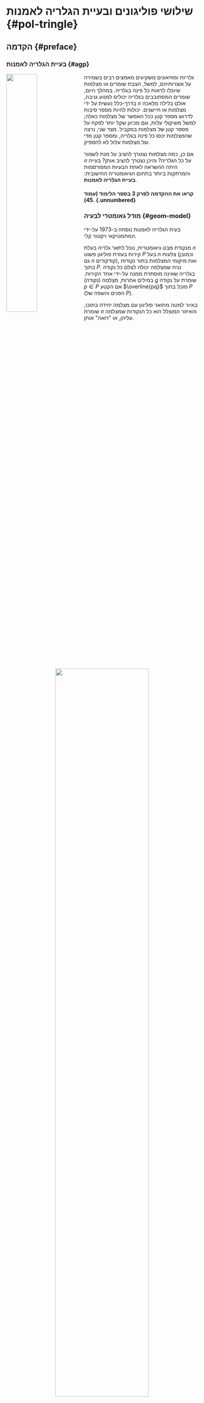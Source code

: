 # שילושי פוליגונים ובעיית הגלריה לאמנות {#pol-tringle}

## הקדמה {#preface}

### בעיית הגלריה לאמנות {#agp}

<img src="images/3/art-gallery.jpg" align="left" width="40%"/> גלריות ומוזיאונים משקיעים מאמצים רבים בשמירה על אוצרותיהם, למשל, הצבת שומרים או מצלמות שיוכלו לראות כל פינה בגלריה. במהלך היום, שומרים המסתובבים בגלריה יכולים למנוע גניבה, אולם בלילה מלאכה זו בדרך-כלל נעשית על ידי מצלמות או חיישנים. יכולות להיות מספר סיבות לדרוש מספר קטן ככל האפשר של מצלמות כאלה; למשל משיקולי עלות, וגם מכיוון שקל יותר לפקח על מספר קטן של מצלמות במקביל. מצד שני, נרצה שהמצלמות יכסו כל פינה בגלריה, ומספר קטן מדי של מצלמות עלול לא להספיק.

אם כן, כמה מצלמות נצטרך להציב על מנת לשמור על כל הגלריה? והיכן נצטרך להציב אותן? בעייה זו היתה ההשראה לאחת הבעיות המפורסמות והמרתקות ביותר בתחום הגיאומטריה החישובית: **בעיית הגלריה לאמנות**.

#### קראו את ההקדמה לפרק 3 בספר הלימוד (עמוד 45). {.unnumbered}

### מודל גאומטרי לבעיה {#geom-model}

בעית הגלריה לאמנות נוסחה ב-1973 על-ידי המתמטיקאי ויקטור קלי.

מנקודת מבט גיאומטרית, נוכל לתאר גלריה בעלת $n$ קירות בעזרת פוליגון פשוט $P$ בעל $n$ צלעות (וכמובן גם $n$ קודקודים), ואת מיקומי המצלמות בתור נקודות בתוך $P$. נניח שמצלמה יכולה לצלם כל נקודה בגלריה שאינה מוסתרת ממנה על-ידי אחד הקירות. במילים אחרות, מצלמה (נקודה) $g$ שומרת על נקודה $p\in P$ אם הקטע $\overline{pq}$ מוכל בתוך $P$ (הפנים והשפה של $P$).

באיור למטה מתואר פוליגון עם מצלמה יחידה בתוכו, והאיזור המוצלל הוא כל הנקודות שמצלמה זו שומרת עליהן, או "רואה" אותן.

<p align="center" width="100%">

<img src="images/3/13-gallery.jpg" width="70%"/>

</p>

מהו המספר המינימלי של מצלמות שנצטרך על מנת לשמור על כל $P$? כאן, ברור שהתשובה תלויה במבנה של הפוליגון $P$.

::: rmdwarning
<img src="images/question.png" align="right" width="10%" style="padding:0px 0px 0px 10px"/> עבור אילו פוליגונים מספיקה מצלמה יחידה? שימו לב שעבור פוליגון כוכבי מספיקה מצלמה יחידה (לפי הגדרה). גם לכל פוליגון קמור מספיקה מצלמה יחידה. מדוע?

<p align="center" width="100%">

<img src="images/3/14-guard-star.jpg" width="70%"/>

</p>
:::

### מהו המקרה הגרוע ביותר? {#worst-case}

מציאת המספר המינימלי של מצלמות הנדרשות לשמירה על פוליגון נתון $P$ היא בעיית אופטימיזציה אלגוריתמית, כלומר, הפתרון לה הוא אלגוריתם המחזיר קבוצת נקודות $G$ מגודל מינימלי, כך שלכל $p\in P$ קיימת $g \in G$ כך שהקטע $\overline{pg}$ מוכל בתוך $P$ (כלומר $g$ שומרת על $p$). בעיה זו היא NP-קשה, בפרט, לא ידוע האם קיים אלגוריתם כזה עם זמן ריצה פולינומי (ויותר מכך, ההשערה הרווחת היא שלא קיים כזה).

נוכל גם לשאול את השאלה הקומבינטורית הבאה: מהו מספר המצלמות המינימלי הנדרש במקרה הגרוע ביותר? במילים אחרות, היינו רוצים למצוא פונקציה $g(n)$, כך ש: 1. $g(n)$ מצלמות מספיקות לכל פוליגון בעל $n$ קודקודים, וגם 2. קיים פוליגון בעל $n$ קודקודים שעבורו נדרשות $g(n)$ מצלמות.

התבוננו במשפחת הפוליגונים הבאה, שלהם צורה דמויית מסרק.

<p align="center" width="100%">

<img src="images/3/16-comb2.jpg" width="80%"/>

</p>

שימו לב שכדי לשמור על פוליגון מסרק עם שתי "שיניים" נדרשות שתי מצלמות: המשולשים שהם שיני המסרק אינם נחתכים, ולכן אין נקודה אחת ש"רואה" את שני הקודקודים העליונים שלהם. עבור מסרק עם 3 שיניים נדרשות 3 מצלמות, וכן הלאה. מהו מספר המצלמות שנצטרך עבור מסרק עם $k$ שיניים? כמה קודקודים יש למסרק כזה?

ניתן להציג את משפחת פוליגוני המסרק באופן כללי כך: לכל $n \ge 3$, פוליגון מסרק בעל $n$ קודקודים מורכב מבסיס שהוא צלע אופקית, ומעליו $\lfloor n / 3 \rfloor$ שיניים שכל אחת מהן מורכבת משתי צלעות כל אחת, ומחוברות ביניהן על-ידי צלעות אופקיות, כמו באיור הבא:

<p align="center" width="100%">

<img src="images/3/17-general-comb.jpg" width="80%"/>

</p>

קל לראות שניתן לבנות את המסרק כך שלא ניתן להציב מצלמה ששומרת על שני קודקודים שנמצאים בקצוות של שיניים שונות. לכן, מספר המצלמות הנדרשות עבור מסרק בעל $n$ קודקודים הוא $\lfloor n/3 \rfloor$.

אם כך, ראינו שלכל n קיים פוליגון בעל n קודקודים עבורו מספר המצלמות הנדרש הוא $\lfloor n/3 \rfloor$. במילים אחרות, $g(n)\ge \lfloor n/3 \rfloor$. אך האם זהו המקרה הגרוע ביותר? האם $\lfloor n/3 \rfloor$ מצלמות תמיד מספיקות כדי לשמור על פוליגון בגודל $n$? את זה נגלה בחלק הבא.

<hr class="mt-5 mb-5">

## שמירה ושילושים {#guarding}

### חלוקה בעזרת אלכסונים {#diagonals}

<img src="images/3/7-complecated_shape.jpg" align="left" width="40%"/> בניגוד לשמו, פוליגון פשוט עשוי להיות צורה מסובכת מאוד, ראו למשל את הדוגמה באיור משמאל. היצוג של פוליגון כסדרה של נקודות הוא אמנם פשוט, אך לעיתים קרובות נרצה לעבוד דווקא עם ייצוג מורכב יותר, שיעזור לנו להבין טוב יותר את המבנה של הפוליגון. לדוגמה, כיצד נוכל לחשב את השטח של פוליגון פשוט? דרך אחת לעשות זאת היא לחלק את הפוליגון לצורות בסיסיות יותר, כמו משולשים או מרובעים, עבורן אנו יכולים לחשב את השטח בקלות. חלוקה כזאת ניתן לקבל למשל על-ידי הוספת אלכסונים לפוליגון.

::: rmdimportant
[**הגדרה**: אלכסון של פוליגון]{.underline}\
אלכסון של פוליגון P הוא קטע פתוח המחבר שני קודקודים של P ומוכל בפנימו.
:::

::: rmdtip
[דוגמה:\
]{.underline}התבוננו בפוליגונים שבאיור הבא, כולם בעלי 5 קודקודים, ואלכסוניהם מסומנים בקו מקווקו. לפוליגון מימין קיימים שלושה אלכסונים. לפוליגון האמצעי לעומת זאת יש רק שני אלכסונים. באופן כללי, בפוליגון בעל 5 קודקודים קיימים לכל היותר 5 אלכסונים. ניתן לראות זאת בפוליגון משמאל.

<p align="center" width="100%">

<img src="images/3/8-diagonals.jpg" width="80%"/>

</p>
:::

::: rmdwarning
<img src="images/question.png" align="right" width="10%" style="padding:0px 0px 0px 10px"/> מהו מספר האלכסונים המקסימלי האפשרי בפוליגון בעל n קודקודים?

<details>

<summary>(פתרון)</summary>

שימו לב למקרה של פוליגון קמור: מכל קודקוד ניתן למתוח $n-3$ אלכסונים (לכל קודקוד שהוא לא הוא עצמו או אחד משכניו). מכיוון שבאופן זה כל אלכסון נספר פעמיים (פעם אחת לכל אחד מקודקודיו), נחלק ב-2. לכן, התשובה היא $\frac{n(n-3)}{2}$.

</details>
:::

### שילוש של פוליגונים {#triangulation}

שילוש של פוליגונים הוא כלי מרכזי וחשוב בגיאומטריה של המישור, ויש לו שימוש רבים, בעיקר בתחום של גרפיקה ממוחשבת.

::: rmdimportant
[**הגדרה**: שילוש (טריאנגולציה]{.underline}\
לחלוקה של פוליגון למשולשים על-ידי מספר מקסימלי של אלכסונים שאינם נחתכים אנו קוראים בשם שילוש (טריאנגולציה).
:::

::: rmdtip
[דוגמה:\
]{.underline}בדרך כלל קיים יותר משילוש אחד לפוליגון. למשל, את הפוליגון באיור הבא ניתן לשלש במספר דרכים שונות. נסו למצוא שילוש השונה מהשניים המוצעים כאן.

<p align="center" width="100%">

<img src="images/3/9-triangulation.jpg" width="80%"/>

</p>
:::

#### מדוע נדרוש מספר מקסימלי של אלכסונים? {.unnumbered}

זאת על מנת להבטיח שלא יהיו קודקודים של הפוליגון שאינם קודקודים של אחד המשולשים. מצב כזה יכול לקרות כאשר שלושה קודקודים עוקבים מופיעים על ישר אחד. ראו למשל את שלושת הקודקודים משמאל למטה באיור הקודם.

ראינו דוגמה לפוליגון עם יותר משילוש אחד, אך האם תמיד קיים שילוש? התשובה היא כן! על מנת להוכיח זאת, נראה קודם שתמיד נוכל למצוא אלכסון בפוליגון בעל לפחות 4 קודקודים.

#### משפט: לכל פוליגון פשוט בעל 4 קודקודים לפחות, קיים אלכסון. {.unnumbered}

**הוכחה**: יהי $P$ פוליגון בעל $n$ קודקודים, ויהי $v$ הקודקוד השמאלי ביותר של $P$ (במקרה שיש יותר מאחד כזה, נבחר בנמוך ביותר). נסמן ב-$u,w$ את שני הקודקודים השכנים ל-$v$ על שפת הפוליגון. אם הקטע הפתוח $\overline{u w}$ מוכל בפנים של $P$, אזי מצאנו אלכסון של $P$. אחרת, קיים לפחות קודקוד אחד של $P$ בפנימו של המשולש המוגדר על ידי הקודקודים $u,v,w$, או על הקטע $\overline{u w}$ (נשים לב כי מבחירת $v$, הקודקודים $u, v, w$ לא יכולים להיות כולם על ישר אחד). יהי $v'$ הקודקוד השמאלי ביותר בתוך המשולש הזה. הקטע $\overline{v v'}$ לא חותך אף צלע של $P$, אחרת, אחד מהקודקודים של צלע כזו היה בתוך המשולש ושמאלי יותר מ-$v$. לכן, הקטע הפתוח $\overline{v v'}$ הוא אלכסון של $P$.

<p align="center" width="100%">

<img src="images/3/10-diagonal_exists.jpg" width="80%"/>

</p>

#### משפט: לכל פוליגון קיים שילוש. {.unnumbered}

בנוסף, כל שילוש של פוליגון פשוט בעל $n$ קודקודים מכיל בדיוק $n-2$ משולשים ו- $2n-3$ צלעות.

**הוכחה**: יהי $P$ פוליגון בעל $n$ קודקודים. נוכיח את המשפט באינדוקציה על $n$. עבור $n=3$, $P$ הוא משולש והמשפט מתקיים. יהי $n>3$, ונניח שהמשפט מתקיים לכל $m<n$. לפי המשפט שהוכחנו קודם, קיים ב-$P$ אלכסון. כל אלכסון כזה מחלק את $P$ לשני פוליגונים $P_1,P_2$. מספר הקודקודים של כל אחד מהפוליגונים האלו קטן ממש מ-$n$, ולכן לפי הנחת האינדוקציה קיים שילוש של $P_ 1$ ו-$P_ 2$, והאיחוד שלהם הוא שילוש של $P$.\
כדי לחסום את מספר המשולשים, נתבונן בשילוש כלשהו של $P$, ונבחר אלכסון $\overline{uv}$ כלשהו בשילוש (כאשר $u, v$ הם קודקודים של $P$). אלכסון זה מחלק את $P$ לשני פוליגונים $P_ 1, P_ 2$, בעלי $m_ 1, m_ 2$ קודקודים, בהתאמה. כל קודקוד של $P$ פרט לקודקודים $u, v$ מופיע בדיוק באחד מ-$P_ 1, P_ 2$, והקודקודים $u, v$ מופיעים בשניהם. לכן, מתקיים $m_1+m_2= n+2$. לפי הנחת האינדוקציה, מספר המשולשים בשילוש של $P_1$ הוא $m_1-2$, ומספר המשולשים בשילוש של $P_2$ הוא $m_2- 2$. לכן השילוש של מכיל בסך הכל $m_1-2+ m_2-2 = n- 2$ משולשים.\
באופן דומה, כל אלכסון בשילוש של $P$ פרט ל-$\overline{u v}$ מופיע בדיוק באחד מהשילושים של $P_1, P_2$, והאלכסון $\overline{u v }$ מופיע כצלע בשניהם. לכן לפי הנחת האינדוקציה, מספר הצלעות בשילוש של $P$ הוא $(2m_1 - 3)+ (2m_2- 3 )- 1 = 2 (m_1+m_2)-7=2(n+2)-7=2n-3$.

#### מציאת שילוש. {.unnumbered}

אז אמנם ראינו ששילוש קיים תמיד, אך כדי להשתמש בו נרצה גם להראות אלגוריתם שיודע למצוא שילוש ביעילות.

::: rmdwarning
<img src="images/question.png" align="right" width="10%" style="padding:0px 0px 0px 10px"/> שאלה למחשבה: השתמשו בהוכחות המשפטים המופיעות למעלה, על מנת להראות אלגוריתם המוצא שילוש של פוליגון פשוט בעל $n$ קודקודים בזמן $O(n^2)$.
:::

בהמשך נראה אלגוריתם יעיל יותר למציאת שילוש, עם זמן ריצה של $O(n \log n)$, ו-$O(n)$ זיכרון.

### הגרף הדואלי לשילוש {#dual-graph}

תכונה מעניינת (ושימושית!) נוספת של שילושים מתקבלת כשמתבוננים בגרף הדואלי לשילוש. למעשה, היצוג של שילוש באמצעות גרף מאפשר לנו לתרגם את הבעיה הגאומטרית לבעיה קומבינטורית.

נסמן ב-$T$ את אוסף המשולשים בשילוש כלשהו של פוליגון $P$. הגרף הדואלי $G_T$ לשילוש $T$ הוא הגרף שקבוצת הקודקודים שלו מכילה קודקוד אחד לכל משולש ב-$T$, וקבוצת הצלעות שלו מכילה צלע בין שני קודקודים $u,v$ של הגרף אם המשולשים המתאימים לקודקודים אלו חולקים אלכסון משותף.

::: rmdtip
[דוגמה:\
]{.underline}באיור למטה ניתן לראות שילוש $T$ ואת הגרף $G_T$ המתאים לו.

כל קודקוד של $G_T$ מתאים למשולש מ-$T$, וכל צלע של $G_T$ מתאימה לאלכסון בשילוש (כל צלע חוצה אלכסון אחד). שימו לב שהגרף $G_T$ הוא עץ. האם זה מקרי?

<p align="center" width="100%">

<img src="images/3/11-graph.jpg" width="80%"/>

</p>
:::

#### אבחנה: הגרף הדואלי לשילוש הוא עץ. {.unnumbered}

נראה שלכל שילוש $T$, הגרף הדואלי $G_T$ הוא עץ.

**הוכחה**: ראשית, נשים לב שהגרף $G_T$ הוא קשיר מכיוון שפנים הפוליגון קשיר. שנית, כל אלכסון מחלק את $P$ לשני פוליגונים, לכן מחיקה של צלע מהגרף $G_T$ מחלקת את הגרף לשני רכיבי קשירות. במילים אחרות, הגרף $G_T$ הוא קשיר ואינו מכיל מעגלים, כלומר, הוא עץ.

::: rmdtip
שימו לב: טענה זו אינה נכונה עבור פוליגון עם חורים! הגרף הדואלי לשילוש של [פוליגון עם חורים]{.underline} עשוי להכיל מעגלים, כמו באיור למטה.

חישבו, מדוע זה קורה? אילו אלכסונים אינם מחלקים את הפוליגון לשני חלקים?

<p align="center" width="100%">

<img src="images/3/12-graph_with_holes.jpg" width="80%"/>

</p>
:::

### משפט הגלריה לאמנות {#agp-thm}

ראינו קודם שכדי לשמור על פוליגון מסרק עם $n$ קודקודים, נזדקק ל-$\lfloor \frac{n}{3} \rfloor$ מצלמות. במילים אחרות, זה אומר ש-$g(n)\ge \lfloor \frac{n}{3} \rfloor$. האם זהו המקרה הגרוע ביותר? כלומר, האם $\lfloor \frac{n}{3} \rfloor$ מצלמות יספיקו לכל פוליגון בגודל $n$ שנבחר? או שקיימיים פוליגונים "גרועים" יותר?

התשובה היא שתמיד ניתן להסתפק ב-$\lfloor \frac{n}{3} \rfloor$ מצלמות! כלומר, נוכל להראות שמתקיים $g(n)\le \lfloor \frac{n}{3} \rfloor$, ובכך להוכיח את המשפט המפורסם:

#### משפט הגלריה לאמנות: $g(n)=\lfloor \frac{n}{3} \rfloor$. {.unnumbered}

::: rmdnote
**מעניין לדעת**: הראשון לנסח ולהוכיח את משפט הגלריה לאמנות היה ואצלב כבטל (Václav Chvátal), אך את ההוכחה שנראה כאן גילה סטיב פיסק (Steve Fisk). ההוכחה של פיסק היתה קצרה ופשוטה יותר, ונחשבה אלגנטית כל כך עד שנכללה בספר "Proofs from the BOOK" - אוסף של הוכחות בהשראת אמרתו של פול ארדש (Paul Erdős): "a place where God keeps aesthetically perfect proofs".
:::

לפני שנראה את ההוכחה לכך ש-$\lfloor \frac{n}{3} \rfloor$ מצלמות מספיקות תמיד, ננסה להבין כיצד ניתן להוכיח חסמים פשוטים יותר. כיצד ניתן להראות שמספר מסויים של מצלמות מספיק לכל פוליגון $P$ בעל $n$ קודקודים?

::: rmdtip
[דוגמה:\
]{.underline}נתבונן בשילוש של $P$. קל להראות שמספיקות $n$ מצלמות המוצבות על קודקודי $P$, מדוע?

<p align="center" width="100%">

<img src="images/3/18-vertex-guards.jpg" width="80%"/>

</p>

קודקודי המשולשים הם קודקודים של $P$, ומשולש הוא פוליגון קמור, ולכן קבוצה זו של מצלמות שומרת על כל $P$. למעשה, מכיוון שבכל שילוש יש $n-2$ משולשים, נוכל להסתפק ב-$n-2$ מצלמות.
:::

כעת נראה הוכחה למשפט הגלריה לאמנות. אולי בשלב זה כבר ניחשתם כי הוכחה זו מבוססת גם היא על שילוש של הפוליגון. בנוסף לשילוש, ההוכחה תתבסס גם על צביעה של הגרף המוגדר על-ידי צלעות המשולשים וקודקודי הפוליגון (זהו לא הגרף הדואלי). נזכיר כי גרף הוא $k$-צביע (ניתן לצביעה ב-$k$ צבעים) אם ניתן להתאים לכל אחד מקודקודיו צבע (מספר) בין 1 ל-$k$ כך שכל שני קודקודים המחוברים בצלע משותפת צבועים בצבעים שונים.

#### טענה: כל שילוש ניתן לצביעה בשלושה צבעים. {.unnumbered}

הוכחה: נוכיח את המשפט באינדוקציה על מספר הקודקודים $n$. עבור $n=3$., הפוליגון הוא משולש וניתן לצביעה בשלושה צבעים. יהי $n> 3$, ונניח שהמשפט מתקיים לכל $m<n$. יהי $P$ פוליגון בעל $n$ קודקודים, נתבונן בשילוש כלשהו של $P$, ונבחר אלכסון $overline{u v}$ כלשהו בשילוש (כאשר $u,v$ הם קודקודים של $P$). אלכסון זה מחלק את $P$ לשני פוליגונים $P_1,P_2$. לפי הנחת האינדוקציה, נוכל לצבוע את $P_1$בשלושה צבעים: אדום, כחול, וצהוב, ואת $P_2$ בצבעים: כתום, סגול, וירוק. כעת נרצה "להדביק" את שני הפוליגונים כך שנקבל צכיעה של $P$. מכיוון שבחירת הצבעים היא שרירותית, נוכל להניח בלי הגבלת הכלליות שבצביעה של $P_1$ הקודקודים $u,v$ נצבעו באדום וכחול בהתאמה, ובצביעה של $P_2$ הם נצבעו בכתום וסגול בהתאמה. לכן נחליף את הצבע של כל קודקוד כתום לאדום, סגול לכחול, וירוק לצהוב. קיבלנו צביעה של $P$ בשלושה צבעים.

<p align="center" width="100%">

<img src="images/3/21-coloring.jpg" width="80%"/>

</p>

#### משפט: $g(n)\le \lfloor \frac{n}{3} \rfloor$. {.unnumbered}

כלומר, ניתן לשמור על כל פוליגון פשוט $P$ בעל $n$ קודקודים בעזרת $\lfloor \frac{n}{3} \rfloor$ מצלמות.

הוכחה: נבחר שילוש כלשהו $T$ של $P$ ונצבע אותו בשלושה צבעים: אדום, כחול, וצהוב. מעיקרון שובך היונים, קיים לפחות צבע אחד שבו צבועים לכל היותר $\lfloor \frac{n}{3} \rfloor$ קודקודים (אחרת, נקבל שסכום הקודקודים גדול מ-$n$). נניח שצבע זה הוא האדום, ונמקם מצלמה בכל קודקוד הצבוע באדום. נשים לב שבכל משולש ב-T יש בדיוק קודקוד אחד הצבוע באדום: אחרת, נקבל צלע ששני קודקודיה צבועים באותו הצבע. מכיוון שכל משולש הוא קמור, המצלמה הממוקמת על הקודקוד האדום שומרת על כולו, ולכן המצלמות שהצבנו שומרות על כל P.

#### גלריות אורתוגונליות. {.unnumbered}

עבור פוליגון פשוט אורתוגונלי, ניתן להראות כי מספיקים $\lfloor \frac{n}{4} \rfloor$ שומרים. קווי ההוכחה דומים: תחילה "מרבעים" את הפוליגון, כלומר מחלקים את הפוליגון למרובעים קמורים בעזרת אלכסונים. לאחר מכן, מוסיפים לכל מרובע את שני האלכסונים שלו (שימו לב שהאלכסונים חוצים זה את זה), ולבסוף מראים שקיימת צביעה של הגרף שהתקבל בארבעה צבעים. מכאן לפי עקרון שובך היונים, קיים צבע אחד שהשתמשנו בו לכל היותר $\lfloor \frac{n}{4} \rfloor$ פעמים, ומכיוון שלכל אחד מהמרובעים יש בדיוק קודקוד אחד הצבוע בצבע זה, קיבלנו קבוצה של מצלמות ששומרות על הפוליגון כולו.

### לחזרה: קריאה בספר הלימוד

בסעיפים הקודמים של חלק זה ראינו הוכחות מלאות לקיום של שילוש ומשפט הגלריה לאמנות. לשם השלמות של החומר באתר, ולמי שמעוניין בחזרה והרחבה, ניתן לקרוא כאן את הסעיף המתאים בספר הלימוד.

#### קראו את סעיף 3.1 בספר (עמודים 46--49). {.unnumbered}

<hr class="mt-5 mb-5">

## אלגוריתם לשילוש של פוליגון

### איך נחשב שילוש?

בחלק הקודם ראינו ששילוש קיים תמיד, אך כדי להשתמש בו, נרצה גם להראות אלגוריתם שיודע למצוא שילוש ביעילות.

שימו לב שההוכחות לקיום אלכסון ושילוש שראינו בחלק הקודם הן **קונסטרוקטיביות**, כלומר הן מציגות דרך למציאה של אלכסון ושילוש של פוליגון פשוט בעל $n$ קודקודים בזמן $O(n^2)$.

::: rmdwarning
<img src="images/question.png" align="right" width="10%" style="padding:0px 0px 0px 10px"/> נסו לחשוב בעצמכם: השתמשו בהוכחות המשפטים לקיום אלכסון ושילוש על מנת להראות אלגוריתם המוצא שילוש של פוליגון פשוט בעל $n$ קודקודים בזמן $O(n^2)$. (התשובה מופיעה בפסקה הראשונה של פרק 3.2 בספר הלימוד)
:::

#### האם ניתן למצוא אלגוריתם שילוש יעיל יותר? {.unnumbered}

בהחלט ניתן למצוא שילוש ביעילות עבור משפחות מסויימות של פוליגונים מיוחדים. למשל, אם הפוליגון שלנו קמור, נוכל לבחור קודקוד באופן שרירותי, ולהוסיף את כל האלכסונים המחברים אותו לכל הקודקודים שהם לא שכנים שלו. זמן הריצה יהיה לינארי, כלומר $O(n)$.

לכן, גישה אפשרית למציאת שילוש במקרה הכללי תהיה כזו: נחלק את הפוליגון שלנו לחלקים שניתן לשלש ביעילות, ולאחר מכן נשלש כל חלק בנפרד.

בסעיפים הבאים נראה אלגוריתם למציאת שילוש שמשתמש בגישה הזו, על ידי חלוקה של הפוליגון לחלקים מונוטוניים. זמן הריצה של האלגוריתם הוא $O(n \log n)$, והוא משתמש ב-$O(n)$ זיכרון.

::: rmdimportant
<img src="images/3/monotone.jpg" align="left" width="17%"/> [**הגדרה**: פוליגון מונוטוני]{.underline}\
פוליגון פשוט $P$ נקרא **מונוטוני ביחס לישר** $\ell$ אם לכל ישר $\ell'$ שמאונך ל-$\ell$, החיתוך של $\ell'$עם הפוליגון הוא קשיר. במילים אחרות, $\ell'\cap P$ יכול להיות קטע, נקודה, או הקבוצה הריקה.

פוליגון שהוא מונוטוני ביחס לציר ה-$y$ נקרא $y$-מונוטוני.
:::

::: rmdwarning
<img src="images/question.png" align="right" width="10%" style="padding:0px 0px 0px 10px"/> אילו מהפוליגונים הבאים הם $y$-מונוטוניים? ואילו $x$-מונוטוניים?

<p align="center" width="100%">

<img src="images/3/monotone-ex.jpg" width="100%"/>

</p>

<details>

<summary>(פתרון)</summary>

(א) הוא גם $y$-מונוטוני וגם $x$-מונוטוני (ד) הוא רק $x$-מונוטוני (ה) הוא רק $y$-מונוטוני

</details>
:::

### חלוקה לפוליגונים מונוטוניים

בסרטון הבא נדבר על אלגוריתם MakeMonotone, המוצא חלוקה של פוליגון $P$ בעל $n$ קודקודים לפוליגונים $y$-מונוטוניים. האלגוריתם משתמש בשיטת הישר הסורק שלמדנו בחלק השני של פרק 2, ולכן מומלץ להיזכר ולוודא קודם שהבנתם את הפרטים של שיטה זו.

#### צפו בסרטון הבא. {.unnumbered}
<iframe width="560" height="315" src="https://www.youtube.com/embed/cIYV1rg3mc8" title="YouTube video player" frameborder="0" allow="accelerometer; autoplay; clipboard-write; encrypted-media; gyroscope; picture-in-picture; web-share" allowfullscreen></iframe>

&nbsp;  
הנה התשובה לשאלה האחרונה שנשאלה בסרטון: היצוג של $P$ ותתי הפוליגונים המונוטוניים בחלוקה שלו יהיה בעזרת מבנה DCEL, כפי שלמדנו בחלק השלישי של פרק 2. 

כיצד נממש את האלגוריתם הסורק ביעילות? על אופן המימוש ופרטי האלגוריתם MakeMonotone תקראו בסעיף 3.2 של ספר הלימוד. זמן הריצה של האלגוריתם הוא $O(n \log n)$, והוא משתמש ב-$O(n)$ זיכרון.

#### קראו את סעיף 3.2 בספר (עמודים 49–55). {.unnumbered}


### שילוש של פוליגון מונוטוני
לאחר שראינו כיצד ניתן לחלק פוליגון פשוט בעל $n$ קודקודים לפוליגונים $y$-מונוטוניים בזמן $O(n \log n)$, נותר לנו להראות שכל פוליגון מונוטוני ניתן לשילוש בזמן לינארי.


#### צפו בסרטון הבא. {.unnumbered}
<iframe width="560" height="315" src="https://www.youtube.com/embed/GB0OGV3Heu0" title="YouTube video player" frameborder="0" allow="accelerometer; autoplay; clipboard-write; encrypted-media; gyroscope; picture-in-picture; web-share" allowfullscreen></iframe>
&nbsp;  
בסעיף 3.3 של ספר הלימוד תקראו בפירוט רב יותר על האלגוריתם TriangulateMonotonePolygons שתואר בסרטון. זמן הריצה של האלגוריתם הזה הוא אכן $O(n)$, ומכאן שקיבלנו אלגוריתם שילוש בזמן  - שיפור משמעותי לעומת האלגוריתם בזמן ריבועי ($O(n^2)$) המבוסס על ההוכחה לקיום שילוש. למעשה, נוכל להסיק שכל מפה מישורית עם $n$ קודקודים ניתנת לשילוש בזמן !

#### קראו את סעיף 3.3 בספר (עמודים 55-58). {.unnumbered}
